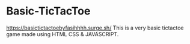 # Basic-TicTacToe
https://basictictactoebyfasihhhh.surge.sh/
This is a very basic tictactoe game made using HTML CSS &amp; JAVASCRIPT.

